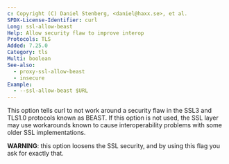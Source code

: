 ```yaml
---
c: Copyright (C) Daniel Stenberg, <daniel@haxx.se>, et al.
SPDX-License-Identifier: curl
Long: ssl-allow-beast
Help: Allow security flaw to improve interop
Protocols: TLS
Added: 7.25.0
Category: tls
Multi: boolean
See-also:
  - proxy-ssl-allow-beast
  - insecure
Example:
  - --ssl-allow-beast $URL
---
```


This option tells curl to not work around a security flaw in the SSL3 and
TLS1.0 protocols known as BEAST.  If this option is not used, the SSL layer
may use workarounds known to cause interoperability problems with some older
SSL implementations.

**WARNING**: this option loosens the SSL security, and by using this flag you
ask for exactly that.
